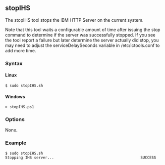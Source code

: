 ## stopIHS

The stopIHS tool stops the IBM HTTP Server on the current system.

Note that this tool waits a configurable amount of time after issuing the stop command to determine if the server was 
successfully stopped. If you see the tool report a failure but later determine the server actually did stop, you may need to
adjust the serviceDelaySeconds variable in /etc/ictools.conf to add more time.

### Syntax

#### Linux
```
$ sudo stopIHS.sh
```

#### Windows
```
> stopIHS.ps1
```

### Options

None.

### Example

```
$ sudo stopIHS.sh
Stopping IHS server...                                       SUCCESS
```